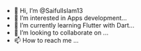 - 👋 Hi, I’m @SaifulIslam13
- 👀 I’m interested in Apps development...
- 🌱 I’m currently learning Flutter with Dart...
- 💞️ I’m looking to collaborate on ...
- 📫 How to reach me ...

<!---
SaifulIslam13/SaifulIslam13 is a ✨ special ✨ repository because its `README.md` (this file) appears on your GitHub profile.
You can click the Preview link to take a look at your changes.
--->
